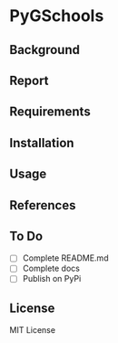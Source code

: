# PyGSchools

## Background

## Report

## Requirements

## Installation

## Usage

## References

## To Do
- [ ] Complete README.md
- [ ] Complete docs
- [ ] Publish on PyPi

## License
MIT License

